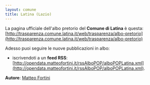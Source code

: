```yaml
---
layout: comune
title: Latina (Lazio)
---
```


La pagina ufficiale dell'albo pretorio del **Comune di Latina** è questa: [http://trasparenza.comune.latina.it/web/trasparenza/albo-pretorio](http://trasparenza.comune.latina.it/web/trasparenza/albo-pretorio)

Adesso puoi seguire le nuove pubblicazioni in albo:

* iscrivendoti a un **feed RSS**: [http://opendata.matteofortini.it/rssAlboPOP/alboPOPLatina.xml](http://opendata.matteofortini.it/rssAlboPOP/alboPOPLatina.xml).

**Autore**: [Matteo Fortini](https://twitter.com/matt_fortini)
